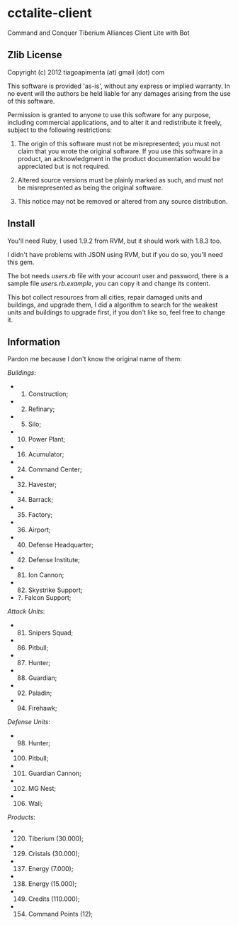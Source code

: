 cctalite-client
===============

Command and Conquer Tiberium Alliances Client Lite with Bot

Zlib License
------------

Copyright (c) 2012 tiagoapimenta (at) gmail (dot) com

This software is provided 'as-is', without any express or implied
warranty. In no event will the authors be held liable for any damages
arising from the use of this software.

Permission is granted to anyone to use this software for any purpose,
including commercial applications, and to alter it and redistribute it
freely, subject to the following restrictions:

   1. The origin of this software must not be misrepresented; you must not
   claim that you wrote the original software. If you use this software
   in a product, an acknowledgment in the product documentation would be
   appreciated but is not required.

   2. Altered source versions must be plainly marked as such, and must not be
   misrepresented as being the original software.

   3. This notice may not be removed or altered from any source
   distribution.

Install
-------

You'll need Ruby, I used 1.9.2 from RVM, but it should work with 1.8.3 too.

I didn't have problems with JSON using RVM, but if you do so, you'll need this
gem.

The bot needs *users.rb* file with your account user and password, there is a
sample file *users.rb.example*, you can copy it and change its content.

This bot collect resources from all cities, repair damaged units and buildings,
and upgrade them, I did a algorithm to search for the weakest units and
buildings to upgrade first, if you don't like so, feel free to change it.

Information
-----------

Pardon me because I don't know the original name of them:

*Buildings*:

* 1. Construction;
* 2. Refinary;
* 5. Silo;
* 10. Power Plant;
* 16. Acumulator;
* 24. Command Center;
* 32. Havester;
* 34. Barrack;
* 35. Factory;
* 36. Airport;
* 40. Defense Headquarter;
* 42. Defense Institute;
* 81. Ion Cannon;
* 82. Skystrike Support;
* ?. Falcon Support;

*Attack Units*:

* 81. Snipers Squad;
* 86. Pitbull;
* 87. Hunter;
* 88. Guardian;
* 92. Paladin;
* 94. Firehawk;

*Defense Units*:

* 98. Hunter;
* 100. Pitbull;
* 101. Guardian Cannon;
* 102. MG Nest;
* 106. Wall;

*Products*:

* 120. Tiberium (30.000);
* 129. Cristals (30.000);
* 137. Energy (7.000);
* 138. Energy (15.000);
* 149. Credits (110.000);
* 154. Command Points (12);
